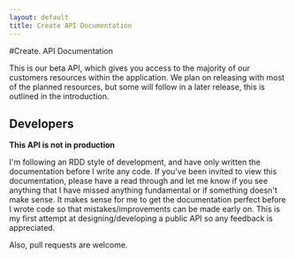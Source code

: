```yaml
---
layout: default
title: Create API Documentation
---
```


#Create. API Documentation

This is our beta API, which gives you access to the majority of our customers resources within the application. We plan on releasing with most of the planned resources, but some will follow in a later release, this is outlined in the introduction.

## Developers

**This API is not in production**  

I'm following an RDD style of development, and have only written the documentation before I write any code. If you've been invited to view this documentation, please have a read through and let me know if you see anything that I have missed anything fundamental or if something doesn't make sense. It makes sense for me to get the documentation perfect before I wrote code so that mistakes/improvements can be made early on. This is my first attempt at designing/developing a public API so any feedback is appreciated.

Also, pull requests are welcome.
